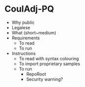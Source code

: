 # CoulAdj-PQ

* Why public
* Legalese
* What (short~medium)
* Requirements
    * To read
    * To run
* Instructions
    * To read with syntax colouring
    * To import proprietary samples
    * To run
        * RepoRoot
        * Security warning?



